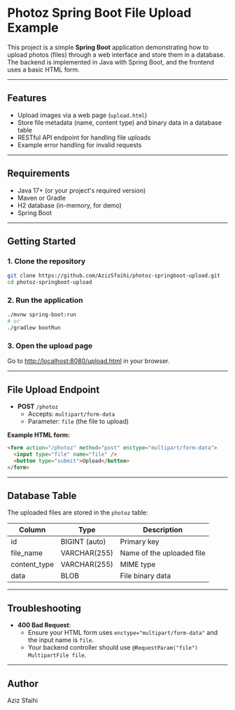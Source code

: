 # Photoz Spring Boot File Upload Example

This project is a simple **Spring Boot** application demonstrating how to upload photos (files) through a web interface and store them in a database. The backend is implemented in Java with Spring Boot, and the frontend uses a basic HTML form.

---

## Features

- Upload images via a web page (`upload.html`)
- Store file metadata (name, content type) and binary data in a database table
- RESTful API endpoint for handling file uploads
- Example error handling for invalid requests

---

## Requirements

- Java 17+ (or your project's required version)
- Maven or Gradle
- H2 database (in-memory, for demo)
- Spring Boot

---

## Getting Started

### 1. **Clone the repository**

```bash
git clone https://github.com/AzizSfaihi/photoz-springboot-upload.git
cd photoz-springboot-upload
```

### 2. **Run the application**

```bash
./mvnw spring-boot:run
# or
./gradlew bootRun
```

### 3. **Open the upload page**

Go to [http://localhost:8080/upload.html](http://localhost:8080/upload.html) in your browser.

---

## File Upload Endpoint

- **POST** `/photoz`
  - Accepts: `multipart/form-data`
  - Parameter: `file` (the file to upload)

**Example HTML form:**
```html
<form action="/photoz" method="post" enctype="multipart/form-data">
  <input type="file" name="file" />
  <button type="submit">Upload</button>
</form>
```

---

## Database Table

The uploaded files are stored in the `photoz` table:

| Column        | Type           | Description              |
|---------------|----------------|--------------------------|
| id            | BIGINT (auto)  | Primary key              |
| file_name     | VARCHAR(255)   | Name of the uploaded file|
| content_type  | VARCHAR(255)   | MIME type                |
| data          | BLOB           | File binary data         |

---

## Troubleshooting

- **400 Bad Request**:  
  - Ensure your HTML form uses `enctype="multipart/form-data"` and the input name is `file`.
  - Your backend controller should use `@RequestParam("file") MultipartFile file`.

---


## Author

Aziz Sfaihi
